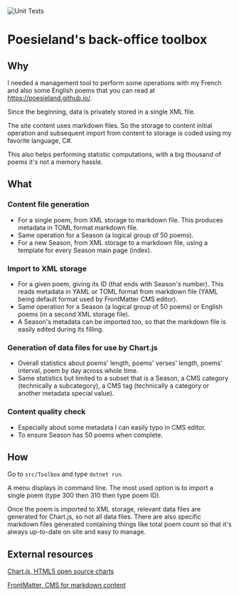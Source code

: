 ![Unit Tests](https://github.com/postb99/poesieland_back-office/actions/workflows/dotnet.yml/badge.svg)

# Poesieland's back-office toolbox

## Why
I needed a management tool to perform some operations with my French and also some English poems that you can read at https://poesieland.github.io/.

Since the beginning, data is privately stored in a single XML file.

The site content uses markdown files. So the storage to content initial operation and subsequent import from content to storage is coded using my favorite language, C#.

This also helps performing statistic computations, with a big thousand of poems it's not a memory hassle.

## What

### Content file generation

- For a single poem, from XML storage to markdown file. This produces metadata in TOML format markdown file.
- Same operation for a Season (a logical group of 50 poems).
- For a new Season, from XML storage to a markdown file, using a template for every Season main page (index).

### Import to XML storage

- For a given poem, giving its ID (that ends with Season's number). This reads metadata in YAML or TOML format from markdown file (YAML being default format used by FrontMatter CMS editor).
- Same operation for a Season (a logical group of 50 poems) or English poems (in a second XML storage file).
- A Season's metadata can be imported too, so that the markdown file is easily edited during its filling.

### Generation of data files for use by Chart.js

- Overall statistics about poems' length, poems' verses' length, poems' interval, poem by day across whole time.
- Same statistics but limited to a subset that is a Season, a CMS category (technically a subcategory), a CMS tag (technically a category or another metadata special value).

### Content quality check

- Especially about some metadata I can easily typo in CMS editor.
- To ensure Season has 50 poems when complete.

## How

Go to `src/Toolbox` and type `dotnet run`.

A menu displays in command line. The most used option is to import a single poem (type 300 then 310 then type poem ID).

Once the poem is imported to XML storage, relevant data files are generated for Chart.js, so not all data files.
There are also specific markdown files generated containing things like total poem count so that it's always up-to-date on site and easy to manage.

## External resources

[Chart.js, HTML5 open source charts](https://www.chartjs.org/)

[FrontMatter, CMS for markdown content](https://frontmatter.codes/docs/markdown)
